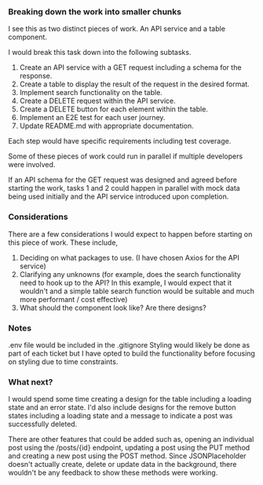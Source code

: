 ### Breaking down the work into smaller chunks

I see this as two distinct pieces of work. An API service and a table component.

I would break this task down into the following subtasks.

1. Create an API service with a GET request including a schema for the response.
2. Create a table to display the result of the request in the desired format.
3. Implement search functionality on the table.
4. Create a DELETE request within the API service.
5. Create a DELETE button for each element within the table.
6. Implement an E2E test for each user journey.
7. Update README.md with appropriate documentation.

Each step would have specific requirements including test coverage.

Some of these pieces of work could run in parallel if multiple developers were involved.

If an API schema for the GET request was designed and agreed before starting the work, tasks 1 and 2 could happen in parallel with mock data being used initially and the API service introduced upon completion.

### Considerations

There are a few considerations I would expect to happen before starting on this piece of work. These include,

1. Deciding on what packages to use. (I have chosen Axios for the API service)
2. Clarifying any unknowns (for example, does the search functionality need to hook up to the API? In this example, I would expect that it wouldn't and a simple table search function would be suitable and much more performant / cost effective)
3. What should the component look like? Are there designs?

### Notes

.env file would be included in the .gitignore
Styling would likely be done as part of each ticket but I have opted to build the functionality before focusing on styling due to time constraints.

### What next?

I would spend some time creating a design for the table including a loading state and an error state. I'd also include designs for the remove button states including a loading state and a message to indicate a post was successfully deleted.

There are other features that could be added such as, opening an individual post using the /posts/{id} endpoint, updating a post using the PUT method and creating a new post using the POST method. Since JSONPlaceholder doesn't actually create, delete or update data in the background, there wouldn't be any feedback to show these methods were working.
